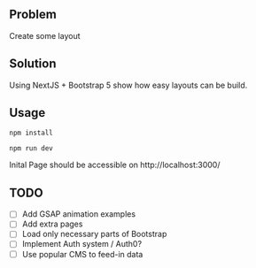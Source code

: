 ## Problem
Create some layout

## Solution
Using NextJS + Bootstrap 5 show how easy layouts can be build. 

## Usage
```npm install```

```npm run dev```


Inital Page should be accessible on http://localhost:3000/

## TODO
- [ ] Add GSAP animation examples
- [ ] Add extra pages
- [ ] Load only necessary parts of Bootstrap
- [ ] Implement Auth system / Auth0?
- [ ] Use popular CMS to feed-in data

